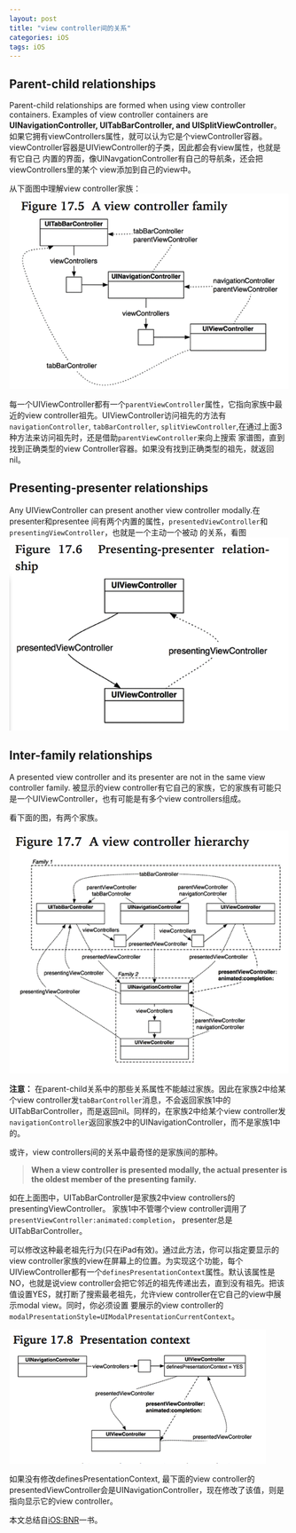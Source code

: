 ```yaml
---
layout: post
title: "view controller间的关系"
categories: iOS
tags: iOS
---
```


## Parent-child relationships

Parent-child relationships are formed when using view controller containers.
Examples of view controller containers are 
**UINavigationController, UITabBarController, and UISplitViewController**。
如果它拥有viewControllers属性，就可以认为它是个viewController容器。
viewController容器是UIViewController的子类，因此都会有view属性，也就是有它自己
内置的界面，像UINavgationController有自己的导航条，还会把viewControllers里的某个
view添加到自己的view中。

从下面图中理解view controller家族：
![image](/images/ios/20140421_ios_bnr_17_5.png)

每一个UIViewController都有一个`parentViewController`属性，它指向家族中最近的view 
controller祖先。UIViewController访问祖先的方法有`navigationController`, `tabBarController`, `splitViewController`,在通过上面3种方法来访问祖先时，还是借助`parentViewController`来向上搜索
家谱图，直到找到正确类型的view Controller容器。如果没有找到正确类型的祖先，就返回nil。

## Presenting-presenter relationships

Any UIViewController can present another view controller modally.在presenter和presentee
间有两个内置的属性，`presentedViewController`和`presentingViewController`，也就是一个主动一个被动
的关系，看图![image](/images/ios/20140421_ios_bnr_17_6.png)

## Inter-family relationships

A presented view controller and its presenter are not in the same view controller family.
被显示的view controller有它自己的家族，它的家族有可能只是一个UIViewController，也有可能是有多个view controllers组成。

看下面的图，有两个家族。

![image](/images/ios/20140421_ios_bnr_17_7.png)

**注意：** 在parent-child关系中的那些关系属性不能越过家族。因此在家族2中给某个view controller发`tabBarController`消息，不会返回家族1中的UITabBarController，而是返回nil。同样的，在家族2中给某个view controller发`navigationController`返回家族2中的UINavigationController，而不是家族1中的。

或许，view controllers间的关系中最奇怪的是家族间的那种。

>**When a view controller is presented modally, the actual presenter is the oldest member of the presenting family.**

如在上面图中，UITabBarController是家族2中view controllers的presentingViewController。
家族1中不管哪个view controller调用了`presentViewController:animated:completion`，
presenter总是UITabBarController。

可以修改这种最老祖先行为(只在iPad有效)。通过此方法，你可以指定要显示的view controller家族的view在屏幕上的位置。为实现这个功能，每个UIViewController都有一个`definesPresentationContext`属性。默认该属性是NO，也就是说view controller会把它邻近的祖先传递出去，直到没有祖先。把该值设置YES，就打断了搜索最老祖先，允许view controller在它自己的view中展示modal view。同时，你必须设置
要展示的view controller的`modalPresentationStyle=UIModalPresentationCurrentContext`。

![image](/images/ios/20140421_ios_bnr_17_8.png)

如果没有修改definesPresentationContext, 最下面的view controller的presentedViewController会是UINavigationController，现在修改了该值，则是指向显示它的view controller。

本文总结自[iOS:BNR](http://book.douban.com/subject/24538384/)一书。